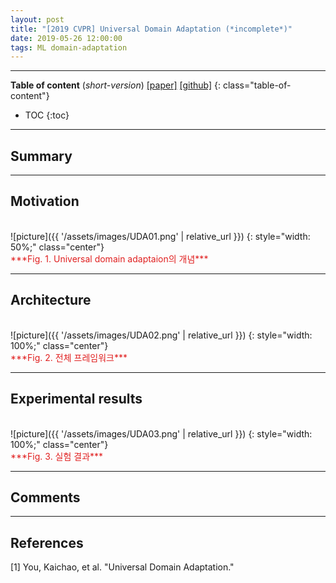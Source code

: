 ```yaml
---
layout: post
title: "[2019 CVPR] Universal Domain Adaptation (*incomplete*)"
date: 2019-05-26 12:00:00
tags: ML domain-adaptation
---
```


<!--more-->

---

**Table of content** (*short-version*)
[[paper]](http://ise.thss.tsinghua.edu.cn/~mlong/doc/universal-domain-adaptation-cvpr19.pdf) [[github]](https://github.com/thuml/Universal-Domain-Adaptation)
{: class="table-of-content"}
* TOC
{:toc}

---

## Summary

---

## Motivation


<br/>
![picture]({{ '/assets/images/UDA01.png' | relative_url }})
{: style="width: 50%;" class="center"}
<span style="color: #e01f1f;">
<br/>
***Fig. 1. Universal domain adaptaion의 개념***</span>

---

## Architecture


<br/>
![picture]({{ '/assets/images/UDA02.png' | relative_url }})
{: style="width: 100%;" class="center"}
<span style="color: #e01f1f;">
<br/>
***Fig. 2. 전체 프레임워크***</span>

---
  
## Experimental results


<br/>
![picture]({{ '/assets/images/UDA03.png' | relative_url }})
{: style="width: 100%;" class="center"}
<span style="color: #e01f1f;">
<br/>
***Fig. 3. 실험 결과***</span>


---

## Comments

---

## References

[1] You, Kaichao, et al. "Universal Domain Adaptation."


